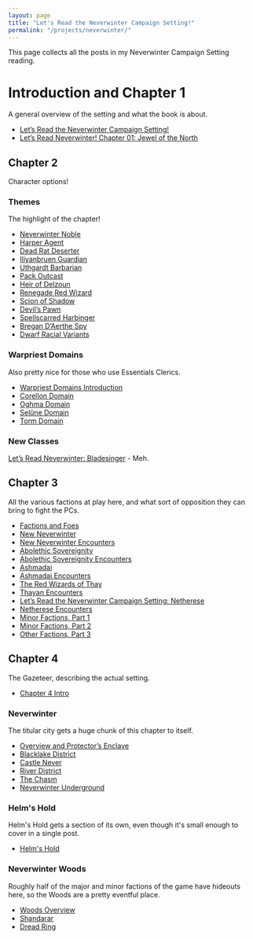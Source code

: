 ```yaml
---
layout: page
title: "Let's Read the Neverwinter Campaign Setting!"
permalink: "/projects/neverwinter/"
---
```


This page collects all the posts in my Neverwinter Campaign Setting
reading.

# Introduction and Chapter 1

A general overview of the setting and what the book is about.

- [Let’s Read the Neverwinter Campaign Setting!][0]
- [Let’s Read Neverwinter! Chapter 01: Jewel of the North][1]

## Chapter 2

Character options!

### Themes

The highlight of the chapter!

- [Neverwinter Noble][42]
- [Harper Agent][2]
- [Dead Rat Deserter][3]
- [Iliyanbruen Guardian][4]
- [Uthgardt Barbarian][5]
- [Pack Outcast][6]
- [Heir of Delzoun][7]
- [Renegade Red Wizard][8]
- [Scion of Shadow][9]
- [Devil’s Pawn][10]
- [Spellscarred Harbinger][11]
- [Bregan D’Aerthe Spy][12]
- [Dwarf Racial Variants][13]

### Warpriest Domains

Also pretty nice for those who use Essentials Clerics.

- [Warpriest Domains Introduction][14]
- [Corellon Domain][15]
- [Oghma Domain][16]
- [Selûne Domain][17]
- [Torm Domain][18]

### New Classes

[Let’s Read Neverwinter: Bladesinger][19] - Meh.

## Chapter 3

All the various factions at play here, and what sort of opposition they can
bring to fight the PCs.

- [Factions and Foes][20]
- [New Neverwinter][21]
- [New Neverwinter Encounters][22]
- [Abolethic Sovereignity][23]
- [Abolethic Sovereignity Encounters][24]
- [Ashmadai][25]
- [Ashmadai Encounters][26]
- [The Red Wizards of Thay][27]
- [Thayan Encounters][28]
- [Let’s Read the Neverwinter Campaign Setting: Netherese][29]
- [Netherese Encounters][30]
- [Minor Factions, Part 1][32]
- [Minor Factions, Part 2][33]
- [Other Factions, Part 3][34]

## Chapter 4

The Gazeteer, describing the actual setting.

- [Chapter 4 Intro][31]

### Neverwinter

The titular city gets a huge chunk of this chapter to itself.

- [Overview and Protector’s Enclave][35]
- [Blacklake District][36]
- [Castle Never][37]
- [River District][38]
- [The Chasm][39]
- [Neverwinter Underground][40]

### Helm's Hold

Helm's Hold gets a section of its own, even though it's small enough to cover in
a single post.

- [Helm's Hold][41]

### Neverwinter Woods

Roughly half of the major and minor factions of the game have hideouts here, so
the Woods are a pretty eventful place.

- [Woods Overview][43]
- [Shandarar][44]
- [Dread Ring][45]


[0]: /octopus-carnival/2023/04/23/neverwinter.html
[1]: /octopus-carnival/2023/04/24/neverwinter-chapter-01.html
[2]: /octopus-carnival/2023/05/05/neverwinter-harper.html
[3]: /octopus-carnival/2023/05/06/neverwinter-dead-rat-deserter.html
[4]: /octopus-carnival/2023/05/09/neverwinter-eladrin-guardian.html
[5]: /octopus-carnival/2023/05/11/neverwinter-uthgardt.html
[6]: /octopus-carnival/2023/05/13/pack-outcast.html
[7]: /octopus-carnival/2023/05/16/neverwinter-delzoun-heir.html
[8]: /octopus-carnival/2023/05/19/renegade-red-wizard.html
[9]: /octopus-carnival/2023/05/21/shadow-scion.html
[10]: /octopus-carnival/2023/05/27/neverwinter-devils-pawn.html
[11]: /octopus-carnival/2023/05/29/spellscarred.html
[12]: /octopus-carnival/2023/06/01/neverwinter-bregan-spy.html
[13]: /octopus-carnival/2023/06/02/dwarf-variants.html
[14]: /octopus-carnival/2023/06/07/neverwinter-warpriest-domains.html
[15]: /octopus-carnival/2023/06/09/neverwinter-domain-corellon.html
[16]: /octopus-carnival/2023/06/10/neverwinter-domain-oghma.html
[17]: /octopus-carnival/2023/06/15/neverwinter-domain-selune.html
[18]: /octopus-carnival/2023/06/19/neverwinter-domain-torm.html
[19]: /octopus-carnival/2023/06/20/neverwinter-bladesinger.html
[20]: /octopus-carnival/2023/06/27/neverwinter-factions-intro.html
[21]: /octopus-carnival/2023/06/29/new-neverwinter.html
[22]: /octopus-carnival/2023/07/01/nn-encounters.html
[23]: /octopus-carnival/2023/07/05/neverwinter-abolethic-sovereignity.html
[24]: /octopus-carnival/2023/07/07/neverwinter-absov-encounters.html
[25]: /octopus-carnival/2023/07/14/neverwinter-ashmadai.html
[26]: /octopus-carnival/2023/07/16/neverwinter-ashmadai-encounters.html
[27]: /octopus-carnival/2023/07/18/neverwinter-thayans.html
[28]: /octopus-carnival/2023/07/19/neverwinter-thayan-encounters.html
[29]: /octopus-carnival/2023/07/25/neverwinter-netherese.html
[30]: /octopus-carnival/2023/07/26/neverwinter-netherese-encounters.html
[31]: /octopus-carnival/2023/07/30/neverwinter-chapter-04-intro.html
[32]: /octopus-carnival/2023/07/31/neverwinter-other-factions.html
[33]: /octopus-carnival/2023/08/08/neverwinter-other-factions-2.html
[34]: /octopus-carnival/2023/08/15/neverwinter-other-factions-3.html
[35]: /octopus-carnival/2023/08/22/neverwinter-enclave.html
[36]: /octopus-carnival/2023/08/25/neverwinter-blacklake.html
[37]: /octopus-carnival/2023/08/29/neverwinter-castle-never.html
[38]: /octopus-carnival/2023/09/04/neverwinter-river-district.html
[39]: /octopus-carnival/2023/09/06/neverwinter-chasm.html
[40]: /octopus-carnival/2023/09/14/neverwinter-underground.html
[41]: /octopus-carnival/2023/09/18/neverwinter-helms-hold.html
[42]: /octopus-carnival/2023/04/30/neverwinter-noble.html
[43]: /octopus-carnival/2023/09/22/neverwinter-woods.html
[44]: /octopus-carnival/2023/09/24/neverwinter-shandarar.html
[45]: /octopus-carnival/2023/09/28/neverwinter-dread-ring.html
[46]: /octopus-carnival/2023/10/01/neverwinter-xinlenal.html
